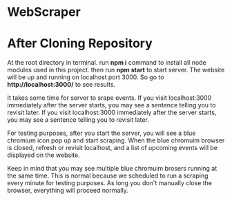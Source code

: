 # WebScraper

<h1>After Cloning Repository</h1>
At the root directory in terminal. run <b>npm i</b> command to install all node modules used in this project.
then run <b>npm start</b> to start server. The website will be up and running on localhost port 3000. So go to <b>http://localhost:3000/</b> to see results.

It takes some time for server to srape events. If you visit localhost:3000 immediately after the server starts, you may see a sentence telling you to revisit later.
If you visit localhost:3000 immediately after the server starts, you may see a sentence telling you to revisit later.

For testing purposes, after you start the server, you will see a blue chromium icon pop up and start scraping. When the blue chromuim browser is closed, refresh or revisit localhost, and a list of upcoming events will be displayed on the website.

Keep in mind that you may see multiple blue chromuim brosers running at the same time. This is normal because we scheduled to run a scraping every minute for testing purposes. As long you don't manually close the browser, everything will proceed normally.
